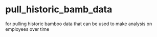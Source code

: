 # pull_historic_bamb_data
for pulling historic bamboo data that can be used to make analysis on employees over time
